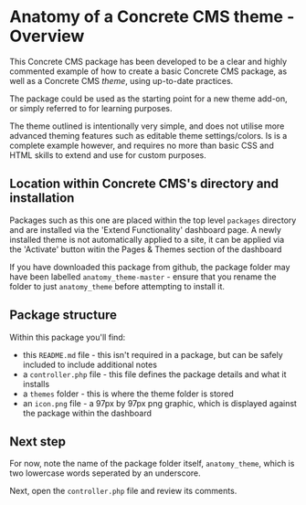 # Anatomy of a Concrete CMS theme - Overview

This Concrete CMS package has been developed to be a clear and highly commented example of how to create a basic Concrete CMS package, as well as a Concrete CMS _theme_, using up-to-date practices.

The package could be used as the starting point for a new theme add-on, or simply referred to for learning purposes.

The theme outlined is intentionally very simple, and does not utilise more advanced theming features such as editable theme settings/colors. Is is a complete example however, and requires no more than basic CSS and HTML skills to extend and use for custom purposes.

## Location within Concrete CMS's directory and installation

Packages such as this one are placed within the top level `packages` directory and are installed via the 'Extend Functionality' dashboard page.
A newly installed theme is not automatically applied to a site, it can be applied via the 'Activate' button witin the Pages & Themes section of the dashboard

If you have downloaded this package from github, the package folder may have been labelled `anatomy_theme-master` - ensure that you rename the folder to just `anatomy_theme` before attempting to install it.

## Package structure

Within this package you'll find:
* this `README.md` file - this isn't required in a package, but can be safely included to include additional notes
* a `controller.php` file - this file defines the package details and what it installs
* a `themes` folder - this is where the theme folder is stored
* an `icon.png` file - a 97px by 97px png graphic, which is displayed against the package within the dashboard

## Next step
For now, note the name of the package folder itself, `anatomy_theme`, which is two lowercase words seperated by an underscore.

Next, open the `controller.php` file and review its comments.

 
